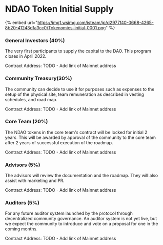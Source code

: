 # NDAO Token Initial Supply

{% embed url="https://img1.wsimg.com/isteam/ip/d2977f40-0668-4265-8b20-41243dfa3cc0/Tokenomics-initial-0001.png" %}

### General Investors (40%)&#x20;

The very first participants to supply the capital to the DAO. This program closes in April 2022.&#x20;

Contract Address: TODO - Add link of Mainnet address

### Community Treasury(30%)

The community can decide to use it for purposes such as expenses to the setup of the physical site, team remuneration as described in vesting schedules, and road map.

Contract Address: TODO - Add link of Mainnet address

### Core Team (20%)

The NDAO tokens in the core team's contract will be locked for initial 2 years. This will be awarded by approval of the community to the core team after 2 years of successful execution of the roadmap.

Contract Address: TODO - Add link of Mainnet address

### Advisors (5%)

The advisors will review the documentation and the roadmap. They will also assist with marketing and PR.

Contract Address: TODO - Add link of Mainnet address

### Auditors (5%)

For any future auditor system launched by the protocol through decentralized community governance. An auditor system is not yet live, but we expect the community to introduce and vote on a proposal for one in the coming months.&#x20;

Contract Address: TODO - Add link of Mainnet address

